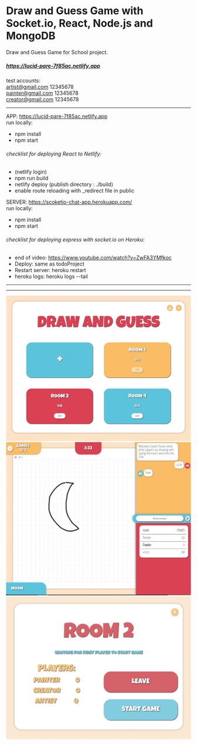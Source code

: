 # Draw and Guess Game with Socket.io, React, Node.js and MongoDB

Draw and Guess Game for School project.

##### https://lucid-pare-7f85ac.netlify.app
test accounts:
<br />
artist@gmail.com 12345678 <br />
painter@gmail.com 12345678 <br />
creator@gmail.com 12345678 <br />

<hr/>

APP: https://lucid-pare-7f85ac.netlify.app
<br />
run locally:
- npm install
- npm start

###### checklist for deploying React to Netlify:
- (netlify login)
- npm run build
- netlify deploy (publish directory : ./build)
- enable route reloading with _redirect file in public

SERVER: https://scoketio-chat-app.herokuapp.com/
<br />
run locally: 
- npm install
- npm start

###### checklist for deploying express with socket.io on Heroku:
- end of video: https://www.youtube.com/watch?v=ZwFA3YMfkoc
- Deploy: same as todoProject
- Restart server: heroku restart
- heroku logs: heroku logs --tail
<hr/>

<hr/>

<img src="https://github.com/Kersic/DrawAndGuessGame/blob/master/screenshots/Screenshot3.png" width="600">
<img src="https://github.com/Kersic/DrawAndGuessGame/blob/master/screenshots/Screenshot2.png" width="600">
<img src="https://github.com/Kersic/DrawAndGuessGame/blob/master/screenshots/Screenshot1.png" width="600">
